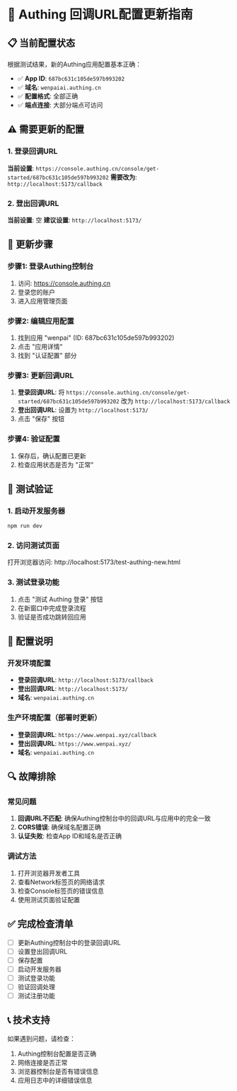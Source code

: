 # 🔧 Authing 回调URL配置更新指南

## 📋 当前配置状态

根据测试结果，新的Authing应用配置基本正确：

- ✅ **App ID**: `687bc631c105de597b993202`
- ✅ **域名**: `wenpaiai.authing.cn`
- ✅ **配置格式**: 全部正确
- ✅ **端点连接**: 大部分端点可访问

## ⚠️ 需要更新的配置

### 1. 登录回调URL
**当前设置**: `https://console.authing.cn/console/get-started/687bc631c105de597b993202`
**需要改为**: `http://localhost:5173/callback`

### 2. 登出回调URL
**当前设置**: 空
**建议设置**: `http://localhost:5173/`

## 🔧 更新步骤

### 步骤1: 登录Authing控制台
1. 访问: https://console.authing.cn
2. 登录您的账户
3. 进入应用管理页面

### 步骤2: 编辑应用配置
1. 找到应用 "wenpai" (ID: 687bc631c105de597b993202)
2. 点击 "应用详情"
3. 找到 "认证配置" 部分

### 步骤3: 更新回调URL
1. **登录回调URL**: 将 `https://console.authing.cn/console/get-started/687bc631c105de597b993202` 改为 `http://localhost:5173/callback`
2. **登出回调URL**: 设置为 `http://localhost:5173/`
3. 点击 "保存" 按钮

### 步骤4: 验证配置
1. 保存后，确认配置已更新
2. 检查应用状态是否为 "正常"

## 🧪 测试验证

### 1. 启动开发服务器
```bash
npm run dev
```

### 2. 访问测试页面
打开浏览器访问: http://localhost:5173/test-authing-new.html

### 3. 测试登录功能
1. 点击 "测试 Authing 登录" 按钮
2. 在新窗口中完成登录流程
3. 验证是否成功跳转回应用

## 📝 配置说明

### 开发环境配置
- **登录回调URL**: `http://localhost:5173/callback`
- **登出回调URL**: `http://localhost:5173/`
- **域名**: `wenpaiai.authing.cn`

### 生产环境配置（部署时更新）
- **登录回调URL**: `https://www.wenpai.xyz/callback`
- **登出回调URL**: `https://www.wenpai.xyz/`
- **域名**: `wenpaiai.authing.cn`

## 🔍 故障排除

### 常见问题
1. **回调URL不匹配**: 确保Authing控制台中的回调URL与应用中的完全一致
2. **CORS错误**: 确保域名配置正确
3. **认证失败**: 检查App ID和域名是否正确

### 调试方法
1. 打开浏览器开发者工具
2. 查看Network标签页的网络请求
3. 检查Console标签页的错误信息
4. 使用测试页面验证配置

## ✅ 完成检查清单

- [ ] 更新Authing控制台中的登录回调URL
- [ ] 设置登出回调URL
- [ ] 保存配置
- [ ] 启动开发服务器
- [ ] 测试登录功能
- [ ] 验证回调处理
- [ ] 测试注册功能

## 📞 技术支持

如果遇到问题，请检查：
1. Authing控制台配置是否正确
2. 网络连接是否正常
3. 浏览器控制台是否有错误信息
4. 应用日志中的详细错误信息 